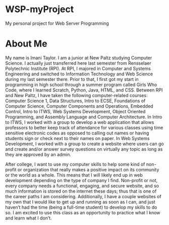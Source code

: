 ﻿# WSP-myProject
My personal project for Web Server Programming
# About Me
My name is Imani Taylor. I am a junior at New Paltz studying Computer Science. I actually just transferred here last semester from Rensselaer Polytechnic Institute (RPI). At RPI, I majored in Computer and Systems Engineering and switched to Information Technology and Web Science during my last semester there. Prior to that, I first got my start in programming in high school through a summer program called Girls Who Code, where I learned Scratch, Python, Java, HTML, and CSS. Between RPI and New Paltz, I have taken the following computer-related courses: Computer Science 1, Data Structures, Intro to ECSE, Foundations of Computer Science, Computer Components and Operations, Embedded Control, Intro to ITWS, Web Systems Development, Object Oriented Programming, and Assembly Language and Computer Architecture. In Intro to ITWS, I worked with a group to develop a web application that allows professors to better keep track of attendance for various classes using time sensitive electronic codes as opposed to calling out names or having students sign or check next to their names on paper. In Web Systems Development, I worked with a group to create a website where users can go and create and/or answer survey questions on virtually any topic as long as they are approved by an admin. 

After college, I want to use my computer skills to help some kind of non-profit or organization that really makes a positive impact on its community or the world as a whole. This means that I will likely end up in web development depending on the type of company I find. Non-profit or not, every company needs a functional, engaging, and secure website, and so much information is stored on the internet these days; thus that is one of the career paths I am considering. Additionally, I have a couple websites of my own that I would like to get up and running as soon as I can, and just haven’t had the time (being a full-time student) to develop my skills to do so. I am excited to use this class as an opportunity to practice what I know and learn what I don’t. 
